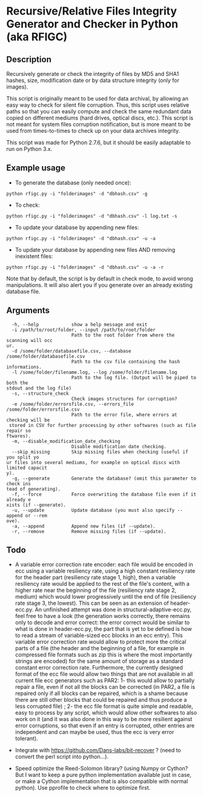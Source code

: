 Recursive/Relative Files Integrity Generator and Checker in Python (aka RFIGC)
=======================================================

Description
----------------
Recursively generate or check the integrity of files by MD5 and SHA1 hashes, size, modification date or by data structure integrity (only for images).

This script is originally meant to be used for data archival, by allowing an easy way to check for silent file corruption. Thus, this script uses relative paths so that you can easily compute and check the same redundant data copied on different mediums (hard drives, optical discs, etc.). This script is not meant for system files corruption notification, but is more meant to be used from times-to-times to check up on your data archives integrity.

This script was made for Python 2.7.6, but it should be easily adaptable to run on Python 3.x.

Example usage
----------------------
- To generate the database (only needed once):

```python rfigc.py -i "folderimages" -d "dbhash.csv" -g ```

- To check:

```python rfigc.py -i "folderimages" -d "dbhash.csv" -l log.txt -s ```

- To update your database by appending new files:

```python rfigc.py -i "folderimages" -d "dbhash.csv" -u -a ```

- To update your database by appending new files AND removing inexistent files:

```python rfigc.py -i "folderimages" -d "dbhash.csv" -u -a -r ```

Note that by default, the script is by default in check mode, to avoid wrong manipulations. It will also alert you if you generate over an already existing database file.

Arguments
----------------

```
  -h, --help            show a help message and exit
  -i /path/to/root/folder, --input /path/to/root/folder
                        Path to the root folder from where the scanning will occ
ur.
  -d /some/folder/databasefile.csv, --database /some/folder/databasefile.csv
                        Path to the csv file containing the hash informations.
  -l /some/folder/filename.log, --log /some/folder/filename.log
                        Path to the log file. (Output will be piped to both the
stdout and the log file)
  -s, --structure_check
                        Check images structures for corruption?
  -e /some/folder/errorsfile.csv, --errors_file /some/folder/errorsfile.csv
                        Path to the error file, where errors at checking will be
 stored in CSV for further processing by other softwares (such as file repair so
ftwares).
  -m, --disable_modification_date_checking
                        Disable modification date checking.
  --skip_missing        Skip missing files when checking (useful if you split yo
ur files into several mediums, for example on optical discs with limited capacit
y).
  -g, --generate        Generate the database? (omit this parameter to check ins
tead of generating).
  -f, --force           Force overwriting the database file even if it already e
xists (if --generate).
  -u, --update          Update database (you must also specify --append or --rem
ove).
  -a, --append          Append new files (if --update).
  -r, --remove          Remove missing files (if --update).
```

Todo
-------

- A variable error correction rate encoder:
each file would be encoded in ecc using a variable resiliency rate, using a high constant resiliency rate for the header part (resiliency rate stage 1, high), then a variable resiliency rate would be applied to the rest of the file's content, with a higher rate near the beginning of the file (resiliency rate stage 2, medium) which would lower progressively until the end of file (resiliency rate stage 3, the lowest). This can be seen as an extension of header-ecc.py. An unfinished attempt was done in structural-adaptive-ecc.py, feel free to have a look (the generation works correctly, there remains only to decode and error correct: the error correct would be similar to what is done in header-ecc.py, the part that is yet to be defined is how to read a stream of variable-sized ecc blocks in an ecc entry).
This variable error correction rate would allow to protect more the critical parts of a file (the header and the beginning of a file, for example in compressed file formats such as zip this is where the most importantly strings are encoded) for the same amount of storage as a standard constant error correction rate.
Furthermore, the currently designed format of the ecc file would allow two things that are not available in all current file ecc generators such as PAR2: 1- this would allow to partially repair a file, even if not all the blocks can be corrected (in PAR2, a file is repaired only if all blocks can be repaired, which is a shame because there are still other blocks that could be repaired and thus produce a less corrupted file) ; 2- the ecc file format is quite simple and readable, easy to process by any script, which would allow other softwares to also work on it (and it was also done in this way to be more resilient against error corruptions, so that even if an entry is corrupted, other entries are independent and can maybe be used, thus the ecc is very error tolerant).

- Integrate with https://github.com/Dans-labs/bit-recover ? (need to convert the perl script into python...).

- Speed optimize the Reed-Solomon library? (using Numpy or Cython? But I want to keep a pure python implementation available just in case, or make a Cython implementation that is also compatible with normal python). Use pprofile to check where to optimize first.
